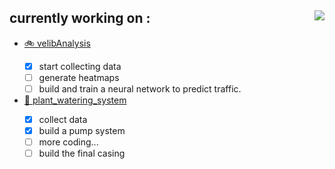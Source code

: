 ## currently working on :  <img align="right" src="https://github-readme-stats.vercel.app/api/top-langs/?username=felop&layout=compact&theme=github_dark&exclude_repo=clock-on-the-block&langs_count=6"/>

- <a href="https://github.com/felop/velibAnalysis">🚲 velibAnalysis<a/>
  - [X] start collecting data 
  - [ ] generate heatmaps
  - [ ] build and train a neural network to predict traffic.
  
- <a href="https://github.com/felop/plant_watering_system">🌱 plant_watering_system<a/> 
  - [X] collect data
  - [X] build a pump system
  - [ ] more coding...
  - [ ] build the final casing
